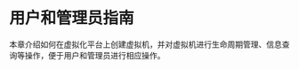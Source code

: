 # 用户和管理员指南<a name="ZH-CN_TOPIC_0183148724"></a>

本章介绍如何在虚拟化平台上创建虚拟机，并对虚拟机进行生命周期管理、信息查询等操作，便于用户和管理员进行相应操作。


